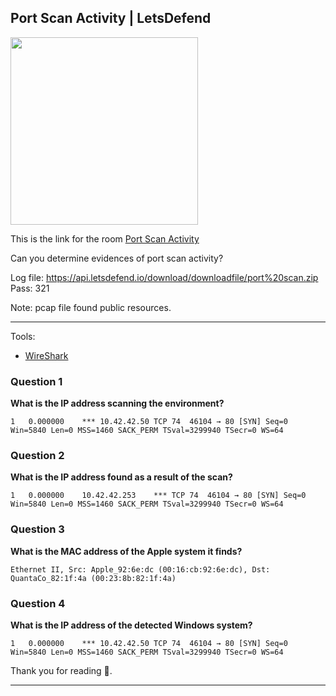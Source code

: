 ## Port Scan Activity | LetsDefend

<img src="https://app.letsdefend.io/_next/image?url=https%3A%2F%2Fapi.letsdefend.io%2Fstatic%2Fimg%2Fpirate_zyeX8zj.jpg&w=640&q=75" width="300px" align="center">

This is the link for the room [Port Scan Activity](https://app.letsdefend.io/challenge/port-scan-activity/)

Can you determine evidences of port scan activity?

Log file: https://api.letsdefend.io/download/downloadfile/port%20scan.zip Pass: 321

Note: pcap file found public resources.

---

Tools:

- [WireShark](https://www.wireshark.org/)

### Question 1

**What is the IP address scanning the environment?**
```
1	0.000000	***	10.42.42.50	TCP	74	46104 → 80 [SYN] Seq=0 Win=5840 Len=0 MSS=1460 SACK_PERM TSval=3299940 TSecr=0 WS=64
```

### Question 2

**What is the IP address found as a result of the scan?**
```
1	0.000000	10.42.42.253	***	TCP	74	46104 → 80 [SYN] Seq=0 Win=5840 Len=0 MSS=1460 SACK_PERM TSval=3299940 TSecr=0 WS=64
```

### Question 3

**What is the MAC address of the Apple system it finds?**
```
Ethernet II, Src: Apple_92:6e:dc (00:16:cb:92:6e:dc), Dst: QuantaCo_82:1f:4a (00:23:8b:82:1f:4a)
```

### Question 4

**What is the IP address of the detected Windows system?**
```
1	0.000000	***	10.42.42.50	TCP	74	46104 → 80 [SYN] Seq=0 Win=5840 Len=0 MSS=1460 SACK_PERM TSval=3299940 TSecr=0 WS=64
```

Thank you for reading 👋.

---
